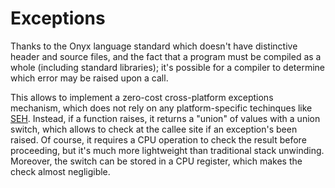 # Exceptions

Thanks to the Onyx language standard which doesn't have distinctive header and source files, and the fact that a program must be compiled as a whole (including standard libraries); it's possible for a compiler to determine which error may be raised upon a call.

This allows to implement a zero-cost cross-platform exceptions mechanism, which does not rely on any platform-specific techinques like [SEH](https://en.wikipedia.org/wiki/Microsoft-specific_exception_handling_mechanisms#Structured_Exception_Handling). Instead, if a function raises, it returns a "union" of values with a union switch, which allows to check at the callee site if an exception's been raised. Of course, it requires a CPU operation to check the result before proceeding, but it's much more lightweight than traditional stack unwinding. Moreover, the switch can be stored in a CPU register, which makes the check almost negligible.
